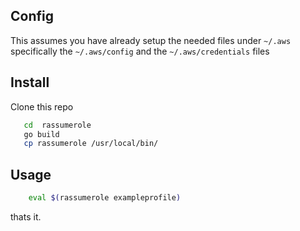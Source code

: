 ## Config

This assumes you have already setup the needed files  under `~/.aws` specifically
the `~/.aws/config` and the `~/.aws/credentials` files


##  Install


Clone this repo

```sh 
   cd  rassumerole
   go build 
   cp rassumerole /usr/local/bin/
```


## Usage

```sh
    eval $(rassumerole exampleprofile)
```

thats it.


